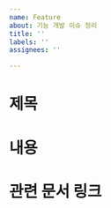 ```yaml
---
name: Feature
about: 기능 개발 이슈 정리
title: ''
labels: ''
assignees: ''

---
```


# 제목

# 내용

# 관련 문서 링크
